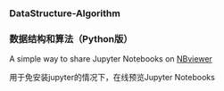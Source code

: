 ### DataStructure-Algorithm
### 数据结构和算法（Python版）
A simple way to share Jupyter Notebooks on [NBviewer](https://nbviewer.jupyter.org/)

用于免安装jupyter的情况下，在线预览Jupyter Notebooks
